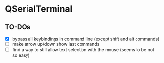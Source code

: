 # QSerialTerminal
 
## TO-DOs
- [x] bypass all keybindings in command line (except shift and alt commands)
- [ ] make arrow up/down show last commands
- [ ] find a way to still allow text selection with the mouse (seems to be
not so easy)